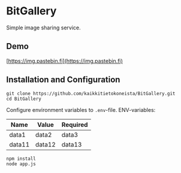 # BitGallery
Simple image sharing service.

## Demo

[https://img.pastebin.fi](https://img.pastebin.fi)

## Installation and Configuration

```
git clone https://github.com/kaikkitietokoneista/BitGallery.git
cd BitGallery
```

Configure environment variables to `.env`-file. ENV-variables:

|Name |Value  | Required|
--- | --- | ---
|data1|data2|data3|
|data11|data12|data13|

```
npm install
node app.js
```
